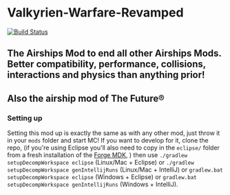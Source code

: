 # Valkyrien-Warfare-Revamped
[![Build Status](http://home.daporkchop.tk:8283/job/Valkyrien-Warfare-Revamped/badge/icon)](http://jenkins.daporkchop.net/job/Valkyrien-Warfare-Revamped/)

## The Airships Mod to end all other Airships Mods. Better compatibility, performance, collisions, interactions and physics than anything prior!

## Also the airship mod of The Future®

### Setting up
Setting this mod up is exactly the same as with any other mod, just throw it in your `mods` folder and start MC! If you want to develop for it, clone the repo, (if you're using Eclipse you'll also need to copy in the `eclipse/` folder from a fresh installation of the [Forge MDK](http://files.minecraftforge.net), ) then use `./gradlew setupDecompWorkspace eclipse` (Linux/Mac + Eclipse) or `./gradlew setupDecompWorkspace genIntellijRuns` (Linux/Mac + IntelliJ) or `gradlew.bat setupDecompWorkspace eclipse` (Windows + Eclipse) or `gradlew.bat setupDecompWorkspace genIntellijRuns` (Windows + IntelliJ).